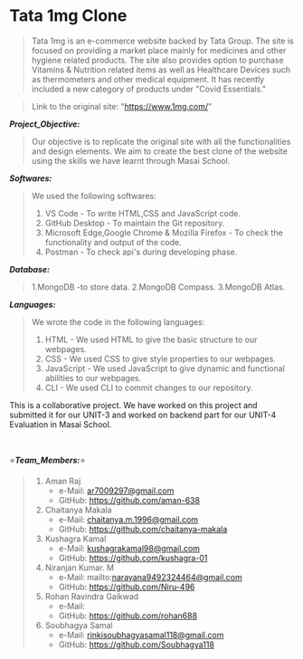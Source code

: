 # Tata 1mg Clone

>Tata 1mg is an e-commerce website backed by Tata Group. The site is focused on providing a market place mainly for medicines and other hygiene related products. The site also provides option to purchase Vitamins & Nutrition related items as well as Healthcare Devices such as thermometers and other medical equipment. It has recently included a new category of products under "Covid Essentials."

>Link to the original site: "https://www.1mg.com/"

***Project_Objective:***
>Our objective is to replicate the original site with all the functionalities and design elements. We aim to create the best clone of the website using the skills we have learnt through Masai School.

***Softwares:***
>We used the following softwares: 
>1. VS Code - To write HTML,CSS and JavaScript code. 
>2. GitHub Desktop - To maintain the Git repository. 
>3. Microsoft Edge,Google Chrome & Mozilla Firefox - To check the functionality and output of the code.
>4. Postman - To check api's during developing phase.

***Database:***
>1.MongoDB -to store data.
>2.MongoDB Compass.
>3.MongoDB Atlas. 

***Languages:***
>We wrote the code in the following languages: 
>1. HTML - We used HTML to give the basic structure to our webpages. 
>2. CSS - We used CSS to give style properties to our webpages. 
>3. JavaScript - We used JavaScript to give dynamic and functional abilities to our webpages. 
>4. CLI - We used CLI to commit changes to our repository.


This is a collaborative project. We have worked on this project and submitted it for our UNIT-3 and worked on backend part for our UNIT-4 Evaluation in Masai School.

<img src="https://miro.medium.com/max/875/1*7oJiRYjb_79cQUc7WAkE5Q.png" alt="">
<img src="https://miro.medium.com/max/875/1*8013OAatmB-b9NGcd3SmAA.png" alt="">


:star:***Team_Members:***:star: 
  >1. Aman Raj
   >    - e-Mail: ar7009297@gmail.com
   >    - GitHub: https://github.com/aman-638 
  >2. Chaitanya Makala
   >    - e-Mail: chaitanya.m.1996@gmail.com
   >    - GitHub: https://github.com/chaitanya-makala 
  >3. Kushagra Kamal
   >    - e-Mail: kushagrakamal98@gmail.com
   >    - GitHub: https://github.com/kushagra-01 
  >4. Niranjan Kumar. M
   >    - e-Mail: mailto:narayana9492324464@gmail.com
   >    - GitHub: https://github.com/Niru-496 
  >5. Rohan Ravindra Gaikwad
   >    - e-Mail: 
   >    - GitHub: https://github.com/rohan688 
  >6. Soubhagya Samal
   >    - e-Mail: rinkisoubhagyasamal118@gmail.com
   >    - GitHub: https://github.com/Soubhagya118




